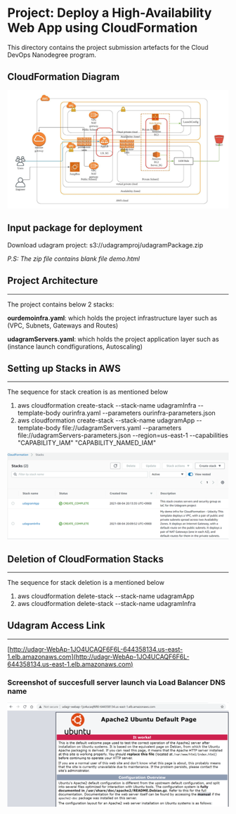 # Project: Deploy a High-Availability Web App using CloudFormation
This directory contains the project submission artefacts for the Cloud DevOps Nanodegree program.

## CloudFormation Diagram
![alt text](https://github.com/chiru42/CloudDevOpsEngineer_ND/blob/chiru42-patch-1/HighAvailabilityDeploymentProject/UdagramDiagram.jpeg)

## Input package for deployment
Download udagram project: s3://udagramproj/udagramPackage.zip

*P.S: The zip file contains blank file demo.html*

## Project Architecture
---
The project contains below 2 stacks:

**ourdemoinfra.yaml**: which holds the project infrastructure layer such as (VPC, Subnets, Gateways and Routes)

**udagramServers.yaml**: which holds the project application layer such as (instance launch condfigurations, Autoscaling)

## Setting up Stacks in AWS
---
The sequence for stack creation is as mentioned below
1. aws cloudformation create-stack --stack-name udagramInfra --template-body ourinfra.yaml --parameters ourinfra-parameters.json 
2. aws cloudformation create-stack --stack-name udagramApp --template-body file://udagramServers.yaml  --parameters file://udagramServers-parameters.json --region=us-east-1 --capabilities "CAPABILITY_IAM" "CAPABILITY_NAMED_IAM"


![aws screenshot](https://github.com/chiru42/CloudDevOpsEngineer_ND/blob/chiru42-patch-1/HighAvailabilityDeploymentProject/stack_setup.PNG)


## Deletion of CloudFormation Stacks
---
The sequence for stack deletion is a mentioned below
1. aws cloudformation delete-stack --stack-name udagramApp
2. aws cloudformation delete-stack --stack-name udagramInfra

## Udagram Access Link
---
[http://udagr-WebAp-1JO4UCAQF6F6L-644358134.us-east-1.elb.amazonaws.com](http://udagr-WebAp-1JO4UCAQF6F6L-644358134.us-east-1.elb.amazonaws.com)

### Screenshot of succesfull server launch via Load Balancer DNS name
![server screenshot](https://github.com/chiru42/CloudDevOpsEngineer_ND/blob/chiru42-patch-1/HighAvailabilityDeploymentProject/serverCheck.PNG)

